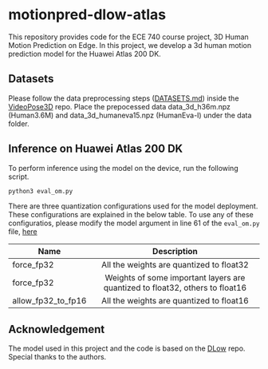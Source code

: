 # motionpred-dlow-atlas
This repository provides code for the ECE 740 course project, 3D Human Motion Prediction on Edge. In this project, we develop a 3d human motion prediction model for the Huawei Atlas 200 DK. 

## Datasets
Please follow the data preprocessing steps ([DATASETS.md](https://github.com/facebookresearch/VideoPose3D/blob/master/DATASETS.md)) inside the [VideoPose3D](https://github.com/facebookresearch/VideoPose3D) repo. Place the prepocessed data data_3d_h36m.npz (Human3.6M) and data_3d_humaneva15.npz (HumanEva-I) under the data folder.

## Inference on Huawei Atlas 200 DK
To perform inference using the model on the device, run the following script.

```bash
python3 eval_om.py
```

There are three quantization configurations used for the model deployment. These configurations are explained in the below table. To use any of these configuratios, please modify the model argument in line 61 of the `eval_om.py` file, [here](https://github.com/gohar-malik/motionpred-dlow-atlas/blob/main/eval_om.py#:~:text=model_type%20%3D%20%22force_fp16%22)

| Name        | Description           | 
| ------------- |:-------------:| 
| force_fp32      | All the weights are quantized to float32 | 
| force_fp32      | Weights of some important layers are quantized to float32, others to float16      |   
| allow_fp32_to_fp16 |  All the weights are quantized to float16      |   

## Acknowledgement
The model used in this project and the code is based on the [DLow](https://github.com/Khrylx/DLow) repo. Special thanks to the authors.
